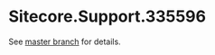 # Sitecore.Support.335596

See [master branch](https://github.com/sitecoresupport/Sitecore.Support.335596) for details.